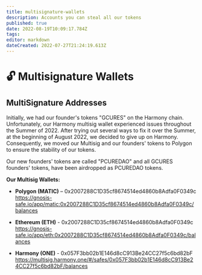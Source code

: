 ```yaml
---
title: multisignature-wallets
description: Accounts you can steal all our tokens
published: true
date: 2022-08-19T10:09:17.784Z
tags: 
editor: markdown
dateCreated: 2022-07-27T21:24:19.613Z
---
```


# 🔓 Multisignature Wallets

## MultiSignature Addresses

Initially, we had our founder's tokens "GCURES" on the Harmony chain.
Unfortunately, our Harmony multisig wallet experienced issues throughout the Summer of 2022.
After trying out several ways to fix it over the Summer, at the beginning of August 2022, we decided to give up on Harmony.
Consequently, we moved our Multisig and our founders' tokens to Polygon to ensure the stability of our tokens.

Our new founders' tokens are called "PCUREDAO" and all GCURES founders' tokens, have been airdropped as PCUREDAO tokens.

**Our Multisig Wallets:**

* **Polygon (MATIC)** – 0x2007288C1D35cf8674514ed4860b8Adfa0F0349c
https://gnosis-safe.io/app/matic:0x2007288C1D35cf8674514ed4860b8Adfa0F0349c/balances

* **Ethereum (ETH)** - 0x2007288C1D35cf8674514ed4860b8Adfa0F0349c
https://gnosis-safe.io/app/eth:0x2007288C1D35cf8674514ed4860b8Adfa0F0349c/balances

* **Harmony (ONE)** - 0x057F3bb02b1E146d8cC913Be24CC27f5c6bd82bF
https://multisig.harmony.one/#/safes/0x057F3bb02b1E146d8cC913Be24CC27f5c6bd82bF/balances


